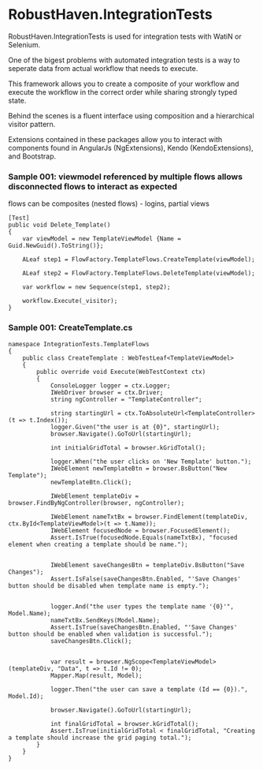 RobustHaven.IntegrationTests
============================

RobustHaven.IntegrationTests is used for integration tests with WatiN or Selenium.

One of the bigest problems with automated integration tests is a way to seperate data from actual workflow that needs to execute.

This framework allows you to create a composite of your workflow and execute the workflow in the correct order while sharing strongly typed state.

Behind the scenes is a fluent interface using composition and a hierarchical visitor pattern.

Extensions contained in these packages allow you to interact with components found in AngularJs (NgExtensions), Kendo (KendoExtensions), and Bootstrap.


### Sample 001: viewmodel referenced by multiple flows allows disconnected flows to interact as expected

flows can be composites (nested flows) - logins, partial views

	[Test]
	public void Delete_Template()
	{
		var viewModel = new TemplateViewModel {Name = Guid.NewGuid().ToString()};

		ALeaf step1 = FlowFactory.TemplateFlows.CreateTemplate(viewModel);

		ALeaf step2 = FlowFactory.TemplateFlows.DeleteTemplate(viewModel);

		var workflow = new Sequence(step1, step2);

		workflow.Execute(_visitor);
	}
	
	
	
### Sample 001: CreateTemplate.cs

	namespace IntegrationTests.TemplateFlows
	{
		public class CreateTemplate : WebTestLeaf<TemplateViewModel>
		{
			public override void Execute(WebTestContext ctx)
			{
				ConsoleLogger logger = ctx.Logger;
				IWebDriver browser = ctx.Driver;
				string ngController = "TemplateController";

				string startingUrl = ctx.ToAbsoluteUrl<TemplateController>(t => t.Index());
				logger.Given("the user is at {0}", startingUrl);
				browser.Navigate().GoToUrl(startingUrl);

				int initialGridTotal = browser.kGridTotal();

				logger.When("the user clicks on 'New Template' button.");
				IWebElement newTemplateBtn = browser.BsButton("New Template");
				newTemplateBtn.Click();

				IWebElement templateDiv = browser.FindByNgController(browser, ngController);

				IWebElement nameTxtBx = browser.FindElement(templateDiv, ctx.ById<TemplateViewModel>(t => t.Name));
				IWebElement focusedNode = browser.FocusedElement();
				Assert.IsTrue(focusedNode.Equals(nameTxtBx), "focused element when creating a template should be name.");


				IWebElement saveChangesBtn = templateDiv.BsButton("Save Changes");
				Assert.IsFalse(saveChangesBtn.Enabled, "'Save Changes' button should be disabled when template name is empty.");


				logger.And("the user types the template name '{0}'", Model.Name);
				nameTxtBx.SendKeys(Model.Name);
				Assert.IsTrue(saveChangesBtn.Enabled, "'Save Changes' button should be enabled when validation is successful.");
				saveChangesBtn.Click();


				var result = browser.NgScope<TemplateViewModel>(templateDiv, "Data", t => t.Id != 0);
				Mapper.Map(result, Model);

				logger.Then("the user can save a template (Id == {0}).", Model.Id);

				browser.Navigate().GoToUrl(startingUrl);

				int finalGridTotal = browser.kGridTotal();
				Assert.IsTrue(initialGridTotal < finalGridTotal, "Creating a template should increase the grid paging total.");
			}
		}
	}


